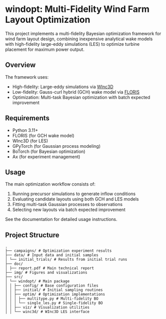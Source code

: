 # windopt: Multi-Fidelity Wind Farm Layout Optimization

This project implements a multi-fidelity Bayesian optimization framework for wind farm layout design, combining inexpensive analytical wake models with high-fidelity large-eddy simulations (LES) to optimize turbine placement for maximum power output.

## Overview

The framework uses:
- High-fidelity: Large-eddy simulations via [WInc3D](https://github.com/imperialcollegelondon/winc3d/)
- Low-fidelity: Gauss-curl hybrid (GCH) wake model via [FLORIS](https://nrel.github.io/floris/)
- Optimization: Multi-task Bayesian optimization with batch expected improvement

## Requirements

- Python 3.11+
- FLORIS (for GCH wake model)
- WInc3D (for LES)
- GPyTorch (for Gaussian process modeling)
- BoTorch (for Bayesian optimization)
- Ax (for experiment management)

## Usage

The main optimization workflow consists of:

1. Running precursor simulations to generate inflow conditions
2. Evaluating candidate layouts using both GCH and LES models 
3. Fitting multi-task Gaussian processes to observations
4. Selecting new layouts via batch expected improvement

See the documentation for detailed usage instructions.

## Project Structure
```
.
├── campaigns/ # Optimization experiment results
├── data/ # Input data and initial samples
│ └── initial_trials/ # Results from initial trial runs
├── doc/
│ ├── report.pdf # Main technical report
├── img/ # Figures and visualizations
├── src/
│ └── windopt/ # Main package
│ │ ├── config/ # Base configuration files
│ │ ├── initial/ # Initial sampling routines
│ │ ├── optim/ # Optimization implementations
│ │ │ ├── multitype.py # Multi-fidelity BO
│ │ │ └── single_les.py # Single-fidelity BO
│ │ ├── viz/ # Visualization utilities
│ │ └── winc3d/ # WInc3D LES interface
```
